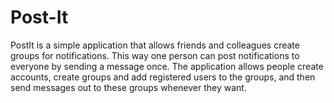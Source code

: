 # Post-It
PostIt is a simple application that allows friends and colleagues create groups for notifications. This way one person can post notifications to everyone by sending a message once. The application allows people create accounts, create groups and add registered users to the groups, and then send messages out to these groups whenever they want.
